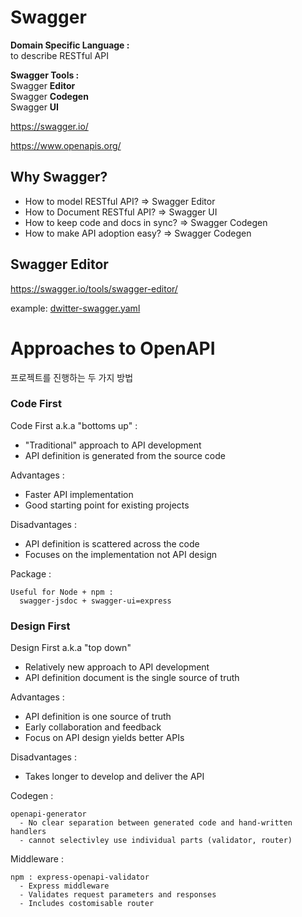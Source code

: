 # Swagger

**Domain Specific Language :**  
to describe RESTful API

**Swagger Tools :**  
Swagger **Editor**  
Swagger **Codegen**  
Swagger **UI**

https://swagger.io/

https://www.openapis.org/

## Why Swagger?

- How to model RESTful API? => Swagger Editor
- How to Document RESTful API? => Swagger UI
- How to keep code and docs in sync? => Swagger Codegen
- How to make API adoption easy? => Swagger Codegen

## Swagger Editor

https://swagger.io/tools/swagger-editor/

example: [dwitter-swagger.yaml](./dwitter-swagger.yaml)

# Approaches to OpenAPI

프로젝트를 진행하는 두 가지 방법

### Code First

Code First a.k.a "bottoms up" :
- "Traditional" approach to API development
- API definition is generated from the source code

Advantages :
- Faster API implementation
- Good starting point for existing projects

Disadvantages :
- API definition is scattered across the code
- Focuses on the implementation not API design

Package :

    Useful for Node + npm :
      swagger-jsdoc + swagger-ui=express

### Design First

Design First a.k.a "top down"
- Relatively new approach to API development
- API definition document is the single source of truth

Advantages :
- API definition is one source of truth
- Early collaboration and feedback
- Focus on API design yields better APIs

Disadvantages :
- Takes longer to develop and deliver the API

Codegen :

    openapi-generator
      - No clear separation between generated code and hand-written handlers
      - cannot selectivley use individual parts (validator, router)

Middleware :

    npm : express-openapi-validator
      - Express middleware
      - Validates request parameters and responses
      - Includes costomisable router